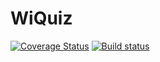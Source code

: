 # WiQuiz
[![Coverage Status](https://coveralls.io/repos/github/AccelerateX-org/WiQuiz/badge.svg?branch=build-delivery)](https://coveralls.io/github/AccelerateX-org/WiQuiz?branch=build-delivery)
[![Build status](https://ci.appveyor.com/api/projects/status/lvxy1ivobe94q1e4?svg=true)](https://ci.appveyor.com/project/AccelerateX/wiquiz)
